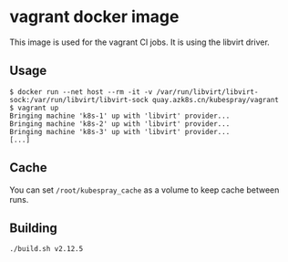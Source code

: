 # vagrant docker image

This image is used for the vagrant CI jobs. It is using the libvirt driver.

## Usage

```console
$ docker run --net host --rm -it -v /var/run/libvirt/libvirt-sock:/var/run/libvirt/libvirt-sock quay.azk8s.cn/kubespray/vagrant
$ vagrant up
Bringing machine 'k8s-1' up with 'libvirt' provider...
Bringing machine 'k8s-2' up with 'libvirt' provider...
Bringing machine 'k8s-3' up with 'libvirt' provider...
[...]
```

## Cache

You can set `/root/kubespray_cache` as a volume to keep cache between runs.

## Building

```shell
./build.sh v2.12.5
```
